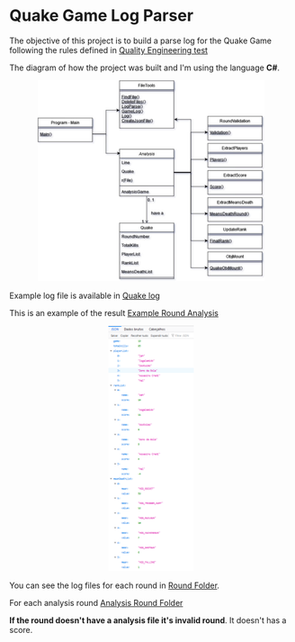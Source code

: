 # Quake Game Log Parser

The objective of this project is to build a parse log for the Quake Game following the rules defined in [Quality Engineering test](https://gist.github.com/cloudwalk-tests/af5ede5940b6b03902a532264e3d527e)

The diagram of how the project was built and I'm using the language <strong>C#</strong>.
<p align="center" width="100%">
    <img width="80%" src="https://github.com/kelvinmagalhaes/Quake_Game_Log_Parser/blob/main/Quake_Game_Log/Docs/Quake_Log.jpg">
 </p>

Example log file is available in [Quake log](https://gist.github.com/cloudwalk-tests/be1b636e58abff14088c8b5309f575d8)

This is an example of the result [Example Round Analysis](https://github.com/kelvinmagalhaes/Quake_Game_Log_Parser/blob/main/Quake_Game_Log/Quake_Game_Log/bin/Debug/netcoreapp3.1/Log_Rounds/AnalysisRound19.json)

<p align="center" width="50%">
    <img width="30%" src="https://github.com/kelvinmagalhaes/Quake_Game_Log_Parser/blob/main/Quake_Game_Log/Docs/Example_json.png">
</p>

You can see the log files for each round in [Round Folder](https://github.com/kelvinmagalhaes/Quake_Game_Log_Parser/tree/main/Quake_Game_Log/Quake_Game_Log/bin/Debug/netcoreapp3.1/Log_Rounds).

For each analysis round [Analysis Round Folder](https://github.com/kelvinmagalhaes/Quake_Game_Log_Parser/tree/main/Quake_Game_Log/Quake_Game_Log/bin/Debug/netcoreapp3.1/Log_Rounds/Analysis/) 

<strong>If the round doesn't have a analysis file it's invalid round</strong>. It doesn't has a score.
